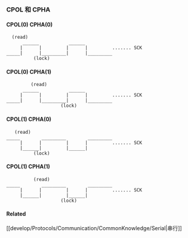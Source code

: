 ### CPOL 和 CPHA
#### CPOL(0)  CPHA(0)
      (read)
          ______           ______
         |      |         |      |         ....... SCK
    _____|      |_________|      |_________
              (lock)

#### CPOL(0)  CPHA(1)
             (read)
          ______           ______
         |      |         |      |         ....... SCK
    _____|      |_________|      |_________
                        (lock)

#### CPOL(1)  CPHA(0)
       (read)
    _____        _________        _________
         |      |         |      |         ....... SCK
         |______|         |______|
              (lock)

#### CPOL(1)  CPHA(1)
              (read)
    _____        _________        _________
         |      |         |      |         ....... SCK
         |______|         |______|
                        (lock)

#### Related
[[develop/Protocols/Communication/CommonKnowledge/Serial|串行]]